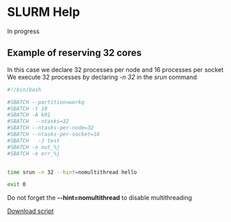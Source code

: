 # SLURM Help

In progress

## Example of reserving 32 cores

In this case we declare 32 processes per node and 16 processes per socket
We execute 32 processes by declaring *-n 32* in the *srun* command

```bash
#!/bin/bash

#SBATCH --partition=workq
#SBATCH -t 10
#SBATCH -A k01
#SBATCH  --ntasks=32
#SBATCH --ntasks-per-node=32
#SBATCH --ntasks-per-socket=16
#SBATCH   -J test
#SBATCH -o out_%j
#SBATCH -e err_%j


time srun -n 32 --hint=nomultithread hello

exit 0
```

Do not forget the **--hint=nomultithread** to disable multithreading

[Download script](https://raw.githubusercontent.com/KAUST-KSL/general/master/Slurm/slurm_example.sh)

